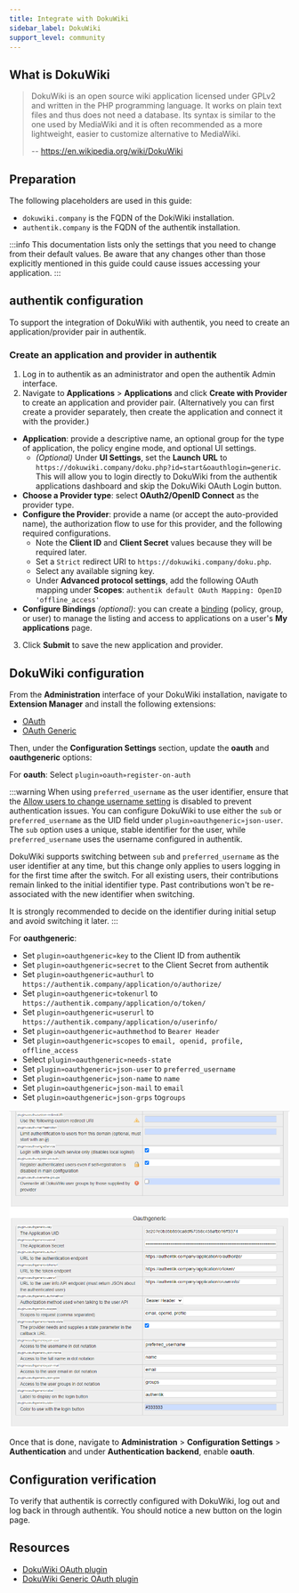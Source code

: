 ```yaml
---
title: Integrate with DokuWiki
sidebar_label: DokuWiki
support_level: community
---
```


## What is DokuWiki

> DokuWiki is an open source wiki application licensed under GPLv2 and written in the PHP programming language. It works on plain text files and thus does not need a database. Its syntax is similar to the one used by MediaWiki and it is often recommended as a more lightweight, easier to customize alternative to MediaWiki.
>
> -- https://en.wikipedia.org/wiki/DokuWiki

## Preparation

The following placeholders are used in this guide:

- `dokuwiki.company` is the FQDN of the DokiWiki installation.
- `authentik.company` is the FQDN of the authentik installation.

:::info
This documentation lists only the settings that you need to change from their default values. Be aware that any changes other than those explicitly mentioned in this guide could cause issues accessing your application.
:::

## authentik configuration

To support the integration of DokuWiki with authentik, you need to create an application/provider pair in authentik.

### Create an application and provider in authentik

1. Log in to authentik as an administrator and open the authentik Admin interface.
2. Navigate to **Applications** > **Applications** and click **Create with Provider** to create an application and provider pair. (Alternatively you can first create a provider separately, then create the application and connect it with the provider.)

- **Application**: provide a descriptive name, an optional group for the type of application, the policy engine mode, and optional UI settings.
    - _(Optional)_ Under **UI Settings**, set the **Launch URL** to `https://dokuwiki.company/doku.php?id=start&oauthlogin=generic`. This will allow you to login directly to DokuWiki from the authentik applications dashboard and skip the DokuWiki OAuth Login button.
- **Choose a Provider type**: select **OAuth2/OpenID Connect** as the provider type.
- **Configure the Provider**: provide a name (or accept the auto-provided name), the authorization flow to use for this provider, and the following required configurations.
    - Note the **Client ID** and **Client Secret** values because they will be required later.
    - Set a `Strict` redirect URI to `https://dokuwiki.company/doku.php`.
    - Select any available signing key.
    - Under **Advanced protocol settings**, add the following OAuth mapping under **Scopes**: `authentik default OAuth Mapping: OpenID 'offline_access'`
- **Configure Bindings** _(optional)_: you can create a [binding](/docs/add-secure-apps/flows-stages/bindings/) (policy, group, or user) to manage the listing and access to applications on a user's **My applications** page.

3. Click **Submit** to save the new application and provider.

## DokuWiki configuration

From the **Administration** interface of your DokuWiki installation, navigate to **Extension Manager** and install the following extensions:

- [OAuth](https://www.dokuwiki.org/plugin:oauth)
- [OAuth Generic](https://www.dokuwiki.org/plugin:oauthgeneric)

Then, under the **Configuration Settings** section, update the **oauth** and **oauthgeneric** options:

For **oauth**: Select `plugin»oauth»register-on-auth`

:::warning
When using `preferred_username` as the user identifier, ensure that the [Allow users to change username setting](https://docs.goauthentik.io/docs/sys-mgmt/settings#allow-users-to-change-username) is disabled to prevent authentication issues. You can configure DokuWiki to use either the `sub` or `preferred_username` as the UID field under `plugin»oauthgeneric»json-user`. The `sub` option uses a unique, stable identifier for the user, while `preferred_username` uses the username configured in authentik.

DokuWiki supports switching between `sub` and `preferred_username` as the user identifier at any time, but this change only applies to users logging in for the first time after the switch. For all existing users, their contributions remain linked to the initial identifier type. Past contributions won't be re-associated with the new identifier when switching.

It is strongly recommended to decide on the identifier during initial setup and avoid switching it later.
:::

For **oauthgeneric**:

- Set `plugin»oauthgeneric»key` to the Client ID from authentik
- Set `plugin»oauthgeneric»secret` to the Client Secret from authentik
- Set `plugin»oauthgeneric»authurl` to `https://authentik.company/application/o/authorize/`
- Set `plugin»oauthgeneric»tokenurl` to `https://authentik.company/application/o/token/`
- Set `plugin»oauthgeneric»userurl` to `https://authentik.company/application/o/userinfo/`
- Set `plugin»oauthgeneric»authmethod` to `Bearer Header`
- Set `plugin»oauthgeneric»scopes` to `email, openid, profile, offline_access`
- Select `plugin»oauthgeneric»needs-state`
- Set `plugin»oauthgeneric»json-user` to `preferred_username`
- Set `plugin»oauthgeneric»json-name` to `name`
- Set `plugin»oauthgeneric»json-mail` to `email`
- Set `plugin»oauthgeneric»json-grps` to`groups`

![](./dokuwiki_oauth_generic.png)

Once that is done, navigate to **Administration** > **Configuration Settings** > **Authentication** and under **Authentication backend**, enable **oauth**.

## Configuration verification

To verify that authentik is correctly configured with DokuWiki, log out and log back in through authentik. You should notice a new button on the login page.

## Resources

- [DokuWiki OAuth plugin](https://www.dokuwiki.org/plugin:oauth)
- [DokuWiki Generic OAuth plugin](https://www.dokuwiki.org/plugin:oauthgeneric)
